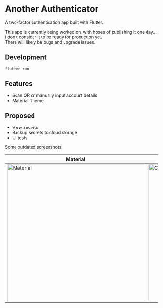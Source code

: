 # Another Authenticator
A two-factor authentication app built with Flutter.

This app is currently being worked on, with hopes of publishing it one day...\
I don't consider it to be ready for production yet.\
There will likely be bugs and upgrade issues.

## Development
`flutter run`

## Features
- Scan QR or manually input account details
- Material Theme

## Proposed
- View secrets
- Backup secrets to cloud storage
- UI tests

Some outdated screenshots:

|Material|Cupertino|
|----|----|
|<img src="../readme-assets/material.png" alt="Material" height="450">|<img src="../readme-assets/cupertino.png" alt="Cupertino" height="450">|
